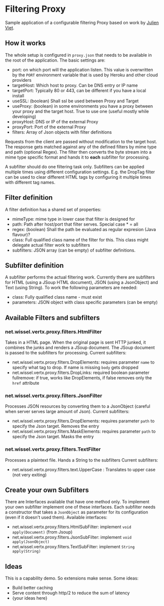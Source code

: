 # Filtering Proxy

Sample application of a configurable filtering Proxy based on work by [Julien Viet](https://github.com/vietj/vertx-http-proxy).

## How it works

The whole setup is configured in `proxy.json` that needs to be available in the root of the application.
The basic settings are:

- port: on which port will the application listen. This value is overwritten by the `PORT` environment variable that is used by Heroku and other cloud providers
- targetHost: Which host to proxy. Can be DNS entry or IP name
- targetPort: Typically 80 or 443, can be different if you have a local install
- useSSL: (boolean) Shall ssl be used between Proxy and Target
- useProxy: (boolean) in some environments you have a proxy between your proxy and the target host. True to use one (useful mostly while developing)
- proxyHost: DNS or IP of the external Proxy
- proxyPort: Port of the external Proxy
- filters: Array of Json objects with filter definitions

Requests from the client are passed without modification to the target host.
The response gets matched against any of the defined filters by mime type and path (optional Regex). 
The filter then converts the byte stream into a mime type specific format and hands it to **each** subfilter for processing.

A subfilter should do one filtering task only. Subfilters can be applied multiple times using different configuration settings.
E.g. the DropTag filter can be used to clear different HTML tags by configuring it multiple times with different tag names.


## Filter definition

A filter definition has a shared set of properties:

- mimeType: mime type in lower case that filter is designed for
- path: Path after host/port that filter serves. Special case * = all
- regex: (boolean) Shall the path be evaluated as regular expresion (Java flavour)?
- class: Full qualified class name of the filter for this. This class might delegate actual filter work to subfilters
- subfilters: JSON array (can be empty) of subfilter definitions.

## Subfilter definition

A subfilter performs the actual filtering work. Currently there are subfilters for HTML (using a JSoup HTML document), JSON (using a JsonObject) and Text (using String).
To work the following parameters are needed:

- class: Fully qualified class name - must exist
- parameters: JSON object with class specific parameters (can be empty)

## Available Filters and subfilters

### net.wissel.vertx.proxy.filters.HtmlFilter
Takes in a HTML page. When the original page is sent HTTP junked, it combines the junks and renders a JSoup document.
The JSoup document is passed to the subfilters for processing. Current subfilters:

- net.wissel.vertx.proxy.filters.DropElements: requires parameter `name` to specify what tag to drop. If name is missing `body` gets dropped
- net.wissel.vertx.proxy.filters.DropLinks: required boolean parameter fullremove: if true, works like DropElements, if false removes only the `href` attribute
 
### net.wissel.vertx.proxy.filters.JsonFilter

Processes JSON resources by converting them to a JsonObject (careful when server serves large amount of Json). Current subfilters:

- net.wissel.vertx.proxy.filters.DropElements: requires parameter `path` to specify the Json target. Removes the entry
- net.wissel.vertx.proxy.filters.MaskElements:  requires parameter `path` to specify the Json target. Masks the entry

### net.wissel.vertx.proxy.filters.TextFilter

Processes a plaintext file. Hands a String to the subfilters Current subfilters:

- net.wissel.vertx.proxy.filters.text.UpperCase : Translates to upper case (not very exiting)

## Create your own Subfilters

There are Interfaces available that have one method only. To implement your own subfilter implement one of these interfaces.
Each subfilter needs a constructor that takes a `JsonObject` as parameter for its configuration (even if it doesn't used them).
Available interfaces:

- net.wissel.vertx.proxy.filters.HtmlSubFilter: implement `void apply(Document)` (from Jsoup)
- net.wissel.vertx.proxy.filters.JsonSubFilter: implement `void apply(JsonObject)`
- net.wissel.vertx.proxy.filters.TextSubFilter: implement `String apply(String)`

## Ideas

This is a capability demo. So extensions make sense. Some ideas:

- Build better caching
- Serve content through http/2 to reduce the sum of latency
- {your ideas here} 